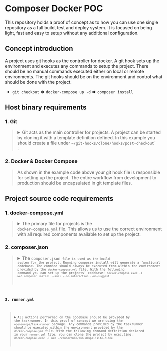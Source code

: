 # Composer Docker POC

This repository holds a proof of concept as to how you can use one single
repository as a full build, test and deploy system. It is focused on being
light, fast and easy to setup without any additional configuration.

## Concept introduction

A project uses git hooks as the controller for docker. A git hook sets up the
environment and executes any commands to setup the project. There should be no
manual commands executed either on local or remote environments. The git hooks
should be on the environment and control what should be done with the project.

- `git checkout` **=>** `docker-compose up -d` **=>** `composer install`

## Host binary requirements

### 1. Git
> <details><summary>Git acts as the main controller for projects. A project can
> be started by cloning it with a template definition defined. In this example
> you should create a file under <code>~/git-hooks/clone/hooks/post-checkout`
> </code>:</summary>
>
> ```bash
> #!/bin/sh
>
> # Post checkout hook. Setup environment, run composer install and clone site.
> mkdir web
> docker-compose up -d && \
> docker-compose exec -T web composer install --ansi --no-interaction --no-suggest && \
> docker-compose exec -T web ./vendor/bin/run drupal:site-clone
> ```
>
> After this is done you can run the following command to install the project.
> This will result in a clone of the project for development purposes.
>
> ```bash
> git clone git@github.com:verbruggenalex/composer-docker.git \
>   --template=~/git-hooks/clone/ \
>   -C project-directory \
> ```
>
> </details>

### 2. Docker & Docker Compose
> As shown in the example code above your git hook file is responsible for
> setting up the project. The entire workflow from development to production
> should be encapsulated in git template files.

## Project source code requirements

### 1. docker-compose.yml
> <details><summary>The primary file for projects is the <code>
> docker-compose.yml</code> file. This allows us to use the correct environment
> with all required components available to set up the project.</summary>
> 
> ```yaml
> version: '3'
> services:
>   cloud9:
>     image: eeacms/cloud9
>     environment:
>       - C9_WORKSPACE=${PWD}
>     volumes:
>       - ${PWD}:${PWD}
>       - /usr/bin/docker:/usr/bin/docker
>       - /usr/local/bin/docker-compose:/usr/local/bin/docker-compose
>       - /var/run/docker.sock:/var/run/docker.sock
>     labels:
>       - 'traefik.backend=cloud9'
>       - 'traefik.port=8080'
>       - 'traefik.frontend.rule=Host:cloud9.${PROJECT_BASE_URL:-domain.local}'
>   web:
>     image: feature/php71-dev-7
>     environment:
>       - DOCUMENT_ROOT=${PWD}/web
>       - XDEBUG_CONFIG=idekey=cloud9ide remote_connect_back=0 remote_host=172.20.0.1
>       - COMPOSER_PROCESS_TIMEOUT=600
>     working_dir: ${PWD}
>     volumes:
>       - ${PWD}:${PWD}
>     labels:
>       - 'traefik.backend=web'
>       - 'traefik.port=8080'
>       - 'traefik.frontend.rule=Host:${PROJECT_BASE_URL:-domain.local}'
>   mysql:
>     image: mysql:5.7
>     environment:
>       - MYSQL_DATABASE=${MYSQL_DATABASE:-drupal}
>       - MYSQL_USER=${MYSQL_USER:-user}
>       - MYSQL_PASSWORD=${MYSQL_PASSWORD:-password}
>       - MYSQL_ROOT_PASSWORD=${MYSQL_ROOT_PASSWORD:-password}
>     labels:
>       - 'traefik.backend=mysql'
>       - 'traefik.port=3306'
>   phpmyadmin:
>     image: phpmyadmin/phpmyadmin
>     environment:
>       PMA_PORT: 3306
>       PMA_HOST: mysql
>       PMA_USER: ${MYSQL_USER:-root}
>       PMA_PASSWORD: ${MYSQL_ROOT_PASSWORD:-password}
>       PMA_ABSOLUTE_URI: 'http://phpmyadmin.${PROJECT_BASE_URL:-domain.local}'
>       PHP_UPLOAD_MAX_FILESIZE: 1G
>       PHP_MAX_INPUT_VARS: 1G
>     labels:
>       - 'traefik.backend=pma'
>       - 'traefik.frontend.rule=Host:phpmyadmin.${PROJECT_BASE_URL:-domain.local}'
>   solr:
>     image: fpfis/solr5
>     labels:
>       - 'traefik.backend=solr'
>       - 'traefik.port=8983'
>   traefik:
>     image: traefik
>     command: -c /dev/null --web --docker --logLevel=INFO
>     ports:
>       - '80:80'
>       - '8080:8080' # Dashboard
>     volumes:
>       - /var/run/docker.sock:/var/run/docker.sock
> ```
> </details>

### 2. composer.json
> <details><summary>The <code>composer.json<code> file is used as the build
> system for the project. Running composer install will generate a functional
> codebase. The command should always be executed from within the environment
> provided by the <code>docker-compose.yml</code> file. With the following
> command you can set up the projects' codebase: <code>docker-compose exec -T
> web composer install --ansi --no-interaction --no-suggest`</code></summary>
> 
> ```javascript
> {
>     "require": {
>         "drush/drush": "8.*",
>         "drupal/drupal": "~7.0",
>         "verbruggenalex/composer-project-builder-plugin": "dev-master"
>     }
> }
> ```
> </details>

### 3. runner.yml
> <details><summary>All actions performed on the codebase should be provided by
> the taskrunner. In this proof of concept we are using the <code>
> openeuropa/task-runner</code> package. Any commands provided by the taskrunner
> should be executed within the environment provided by the <code>
> docker-compose.yml</code> file. With the following command definition declared
> in your <code>runner.yml</code> file, you can clone the project by executing:
> <code>docker-compose exec -T web ./vendor/bin/run drupal:site-clone</code>
> </summary>
> 
> ```yaml
> commands:
>   drupal:site-clone:
>     - "cp -Rf $PWD/${drupal.root}/sites/${drupal.site.sites_subdir}/default.settings.php $PWD/${drupal.root}/sites/${drupal.site.sites_subdir}/settings.php"
>     - "ln -sf $PWD/settings.local.php $PWD/${drupal.root}/sites/${drupal.site.sites_subdir}/settings.local.php"
>     - "mkdir -p ${drupal.root}/sites/${drupal.site.sites_subdir}/files/private_files"
>     - "mkdir -p ${drupal.root}/profiles/${drupal.site.profile}/libraries/mpdf/graph_cache"
>     - "chmod -R 777 ${drupal.root}/sites/${drupal.site.sites_subdir}/files"
>     - "chmod -R 777 ${drupal.root}/profiles/${drupal.site.profile}/libraries/mpdf/graph_cache"
>     - "${runner.bin_dir}/drush -r ${drupal.root}  sql-drop -y"
>     - "while ! mysqladmin ping --user=user -h mysql --password=password --silent; do echo Waiting for mysql; sleep 3; done"
>     - "${runner.bin_dir}/drush -r ${drupal.root} sql-create --target=default -y"
>     - "${runner.bin_dir}/drush -r ${drupal.root} sql-create --target=extra -y"
>     - "${runner.bin_dir}/drush -r ${drupal.root}  sqlc --target=default < ./vendor/project/database/drupal.sql"
> ```
> </details>